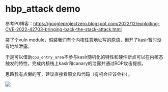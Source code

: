 # hbp_attack demo

参考P0博客：https://googleprojectzero.blogspot.com/2022/12/exploiting-CVE-2022-42703-bringing-back-the-stack-attack.html



搓了个vuln module，假装我们有个内核任意地址写的原语，但开了kaslr暂时没有地址泄露。

于是可以借助`cpu_entry_area`不参与kaslr随机化的特性和硬件断点可以在内核态触发的特性，完成内核栈上kaslr和canary的泄露并通过ROP攻击提权。

思路我有点懒的写，建议直接看原文和代码（有机会应该会补）。



![](success.png)